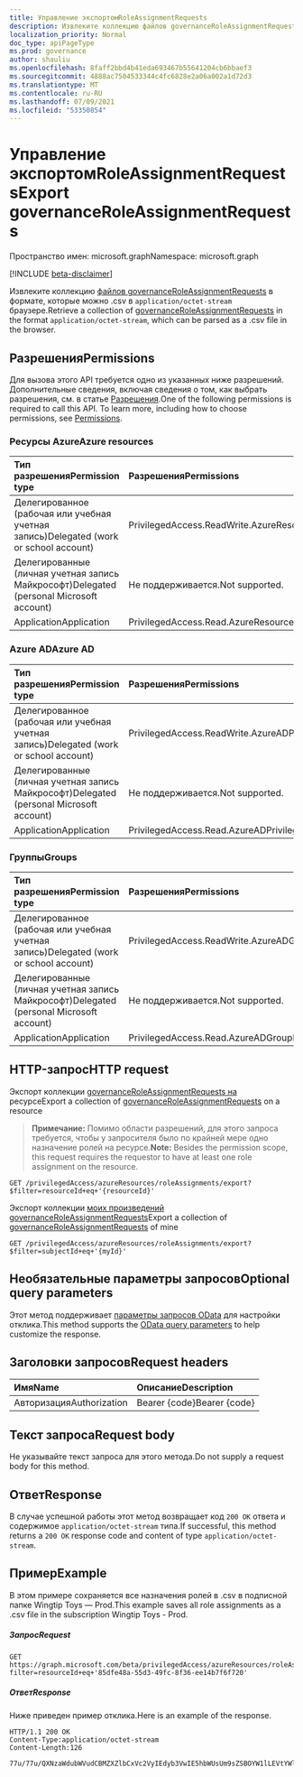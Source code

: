 ```yaml
---
title: Управление экспортомRoleAssignmentRequests
description: Извлеките коллекцию файлов governanceRoleAssignmentRequests в формате, которые можно .csv в `application/octet-stream` браузере.
localization_priority: Normal
doc_type: apiPageType
ms.prod: governance
author: shauliu
ms.openlocfilehash: 8faff2bbd4b41eda693467b55641204cb6bbaef3
ms.sourcegitcommit: 4888ac7504533344c4fc6828e2a06a002a1d72d3
ms.translationtype: MT
ms.contentlocale: ru-RU
ms.lasthandoff: 07/09/2021
ms.locfileid: "53350854"
---
```

# <a name="export-governanceroleassignmentrequests"></a><span data-ttu-id="8c528-103">Управление экспортомRoleAssignmentRequests</span><span class="sxs-lookup"><span data-stu-id="8c528-103">Export governanceRoleAssignmentRequests</span></span>

<span data-ttu-id="8c528-104">Пространство имен: microsoft.graph</span><span class="sxs-lookup"><span data-stu-id="8c528-104">Namespace: microsoft.graph</span></span>

[!INCLUDE [beta-disclaimer](../../includes/beta-disclaimer.md)]

<span data-ttu-id="8c528-105">Извлеките коллекцию [файлов governanceRoleAssignmentRequests](../resources/governanceroleassignmentrequest.md) в формате, которые можно .csv в `application/octet-stream` браузере.</span><span class="sxs-lookup"><span data-stu-id="8c528-105">Retrieve a collection of [governanceRoleAssignmentRequests](../resources/governanceroleassignmentrequest.md) in the format `application/octet-stream`, which can be parsed as a .csv file in the browser.</span></span>

## <a name="permissions"></a><span data-ttu-id="8c528-106">Разрешения</span><span class="sxs-lookup"><span data-stu-id="8c528-106">Permissions</span></span>
<span data-ttu-id="8c528-p101">Для вызова этого API требуется одно из указанных ниже разрешений. Дополнительные сведения, включая сведения о том, как выбрать разрешения, см. в статье [Разрешения](/graph/permissions-reference#privileged-access-permissions).</span><span class="sxs-lookup"><span data-stu-id="8c528-p101">One of the following permissions is required to call this API. To learn more, including how to choose permissions, see [Permissions](/graph/permissions-reference#privileged-access-permissions).</span></span>

### <a name="azure-resources"></a><span data-ttu-id="8c528-109">Ресурсы Azure</span><span class="sxs-lookup"><span data-stu-id="8c528-109">Azure resources</span></span>

| <span data-ttu-id="8c528-110">Тип разрешения</span><span class="sxs-lookup"><span data-stu-id="8c528-110">Permission type</span></span> | <span data-ttu-id="8c528-111">Разрешения</span><span class="sxs-lookup"><span data-stu-id="8c528-111">Permissions</span></span> |
|:--------------- |:----------- |
| <span data-ttu-id="8c528-112">Делегированное (рабочая или учебная учетная запись)</span><span class="sxs-lookup"><span data-stu-id="8c528-112">Delegated (work or school account)</span></span> | <span data-ttu-id="8c528-113">PrivilegedAccess.ReadWrite.AzureResources</span><span class="sxs-lookup"><span data-stu-id="8c528-113">PrivilegedAccess.ReadWrite.AzureResources</span></span> |
| <span data-ttu-id="8c528-114">Делегированные (личная учетная запись Майкрософт)</span><span class="sxs-lookup"><span data-stu-id="8c528-114">Delegated (personal Microsoft account)</span></span> | <span data-ttu-id="8c528-115">Не поддерживается.</span><span class="sxs-lookup"><span data-stu-id="8c528-115">Not supported.</span></span> |
| <span data-ttu-id="8c528-116">Application</span><span class="sxs-lookup"><span data-stu-id="8c528-116">Application</span></span> | <span data-ttu-id="8c528-117">PrivilegedAccess.Read.AzureResources</span><span class="sxs-lookup"><span data-stu-id="8c528-117">PrivilegedAccess.Read.AzureResources</span></span> |

### <a name="azure-ad"></a><span data-ttu-id="8c528-118">Azure AD</span><span class="sxs-lookup"><span data-stu-id="8c528-118">Azure AD</span></span>

| <span data-ttu-id="8c528-119">Тип разрешения</span><span class="sxs-lookup"><span data-stu-id="8c528-119">Permission type</span></span> | <span data-ttu-id="8c528-120">Разрешения</span><span class="sxs-lookup"><span data-stu-id="8c528-120">Permissions</span></span> |
|:--------------- |:----------- |
| <span data-ttu-id="8c528-121">Делегированное (рабочая или учебная учетная запись)</span><span class="sxs-lookup"><span data-stu-id="8c528-121">Delegated (work or school account)</span></span> | <span data-ttu-id="8c528-122">PrivilegedAccess.ReadWrite.AzureAD</span><span class="sxs-lookup"><span data-stu-id="8c528-122">PrivilegedAccess.ReadWrite.AzureAD</span></span> |
| <span data-ttu-id="8c528-123">Делегированные (личная учетная запись Майкрософт)</span><span class="sxs-lookup"><span data-stu-id="8c528-123">Delegated (personal Microsoft account)</span></span> | <span data-ttu-id="8c528-124">Не поддерживается.</span><span class="sxs-lookup"><span data-stu-id="8c528-124">Not supported.</span></span> |
| <span data-ttu-id="8c528-125">Application</span><span class="sxs-lookup"><span data-stu-id="8c528-125">Application</span></span> | <span data-ttu-id="8c528-126">PrivilegedAccess.Read.AzureAD</span><span class="sxs-lookup"><span data-stu-id="8c528-126">PrivilegedAccess.Read.AzureAD</span></span> |

### <a name="groups"></a><span data-ttu-id="8c528-127">Группы</span><span class="sxs-lookup"><span data-stu-id="8c528-127">Groups</span></span>

|<span data-ttu-id="8c528-128">Тип разрешения</span><span class="sxs-lookup"><span data-stu-id="8c528-128">Permission type</span></span> | <span data-ttu-id="8c528-129">Разрешения</span><span class="sxs-lookup"><span data-stu-id="8c528-129">Permissions</span></span> |
|:-------------- |:----------- |
| <span data-ttu-id="8c528-130">Делегированное (рабочая или учебная учетная запись)</span><span class="sxs-lookup"><span data-stu-id="8c528-130">Delegated (work or school account)</span></span> | <span data-ttu-id="8c528-131">PrivilegedAccess.ReadWrite.AzureADGroup</span><span class="sxs-lookup"><span data-stu-id="8c528-131">PrivilegedAccess.ReadWrite.AzureADGroup</span></span> |
| <span data-ttu-id="8c528-132">Делегированные (личная учетная запись Майкрософт)</span><span class="sxs-lookup"><span data-stu-id="8c528-132">Delegated (personal Microsoft account)</span></span> | <span data-ttu-id="8c528-133">Не поддерживается.</span><span class="sxs-lookup"><span data-stu-id="8c528-133">Not supported.</span></span> |
| <span data-ttu-id="8c528-134">Application</span><span class="sxs-lookup"><span data-stu-id="8c528-134">Application</span></span> | <span data-ttu-id="8c528-135">PrivilegedAccess.Read.AzureADGroup</span><span class="sxs-lookup"><span data-stu-id="8c528-135">PrivilegedAccess.Read.AzureADGroup</span></span> |


## <a name="http-request"></a><span data-ttu-id="8c528-136">HTTP-запрос</span><span class="sxs-lookup"><span data-stu-id="8c528-136">HTTP request</span></span>
<!-- { "blockType": "ignored" } -->
<span data-ttu-id="8c528-137">Экспорт коллекции [governanceRoleAssignmentRequests на](../resources/governanceroleassignmentrequest.md) ресурсе</span><span class="sxs-lookup"><span data-stu-id="8c528-137">Export a collection of [governanceRoleAssignmentRequests](../resources/governanceroleassignmentrequest.md) on a resource</span></span>
    
><span data-ttu-id="8c528-138">**Примечание:** Помимо области разрешений, для этого запроса требуется, чтобы у запросителя было по крайней мере одно назначение ролей на ресурсе.</span><span class="sxs-lookup"><span data-stu-id="8c528-138">**Note:** Besides the permission scope, this request requires the requestor to have at least one role assignment on the resource.</span></span> 
    
```http
GET /privilegedAccess/azureResources/roleAssignments/export?$filter=resourceId+eq+'{resourceId}'
```

<span data-ttu-id="8c528-139">Экспорт коллекции [моих произведений governanceRoleAssignmentRequests](../resources/governanceroleassignmentrequest.md)</span><span class="sxs-lookup"><span data-stu-id="8c528-139">Export a collection of [governanceRoleAssignmentRequests](../resources/governanceroleassignmentrequest.md) of mine</span></span>
```http
GET /privilegedAccess/azureResources/roleAssignments/export?$filter=subjectId+eq+'{myId}'
```
## <a name="optional-query-parameters"></a><span data-ttu-id="8c528-140">Необязательные параметры запросов</span><span class="sxs-lookup"><span data-stu-id="8c528-140">Optional query parameters</span></span>
<span data-ttu-id="8c528-141">Этот метод поддерживает [параметры запросов OData](/graph/query-parameters) для настройки отклика.</span><span class="sxs-lookup"><span data-stu-id="8c528-141">This method supports the [OData query parameters](/graph/query-parameters) to help customize the response.</span></span>

## <a name="request-headers"></a><span data-ttu-id="8c528-142">Заголовки запросов</span><span class="sxs-lookup"><span data-stu-id="8c528-142">Request headers</span></span>
| <span data-ttu-id="8c528-143">Имя</span><span class="sxs-lookup"><span data-stu-id="8c528-143">Name</span></span>      |<span data-ttu-id="8c528-144">Описание</span><span class="sxs-lookup"><span data-stu-id="8c528-144">Description</span></span>|
|:----------|:----------|
| <span data-ttu-id="8c528-145">Авторизация</span><span class="sxs-lookup"><span data-stu-id="8c528-145">Authorization</span></span>  | <span data-ttu-id="8c528-146">Bearer {code}</span><span class="sxs-lookup"><span data-stu-id="8c528-146">Bearer {code}</span></span>|

## <a name="request-body"></a><span data-ttu-id="8c528-147">Текст запроса</span><span class="sxs-lookup"><span data-stu-id="8c528-147">Request body</span></span>
<span data-ttu-id="8c528-148">Не указывайте текст запроса для этого метода.</span><span class="sxs-lookup"><span data-stu-id="8c528-148">Do not supply a request body for this method.</span></span>

## <a name="response"></a><span data-ttu-id="8c528-149">Ответ</span><span class="sxs-lookup"><span data-stu-id="8c528-149">Response</span></span>
<span data-ttu-id="8c528-150">В случае успешной работы этот метод возвращает код `200 OK` ответа и содержимое `application/octet-stream` типа.</span><span class="sxs-lookup"><span data-stu-id="8c528-150">If successful, this method returns a `200 OK` response code and content of type `application/octet-stream`.</span></span>

## <a name="example"></a><span data-ttu-id="8c528-151">Пример</span><span class="sxs-lookup"><span data-stu-id="8c528-151">Example</span></span>
<span data-ttu-id="8c528-152">В этом примере сохраняется все назначения ролей в .csv в подписной папке Wingtip Toys — Prod.</span><span class="sxs-lookup"><span data-stu-id="8c528-152">This example saves all role assignments as a .csv file in the subscription Wingtip Toys - Prod.</span></span> 

##### <a name="request"></a><span data-ttu-id="8c528-153">Запрос</span><span class="sxs-lookup"><span data-stu-id="8c528-153">Request</span></span>
```http
GET https://graph.microsoft.com/beta/privilegedAccess/azureResources/roleAssignments/export?filter=resourceId+eq+'85dfe48a-55d3-49fc-8f36-ee14b7f6f720'
```
##### <a name="response"></a><span data-ttu-id="8c528-154">Ответ</span><span class="sxs-lookup"><span data-stu-id="8c528-154">Response</span></span>
<span data-ttu-id="8c528-155">Ниже приведен пример отклика.</span><span class="sxs-lookup"><span data-stu-id="8c528-155">Here is an example of the response.</span></span> 
```http
HTTP/1.1 200 OK
Content-Type:application/octet-stream
Content-Length:126

77u/77u/QXNzaWdubWVudCBMZXZlbCxVc2VyIEdyb3VwIE5hbWUsUm9sZSBOYW1lLEVtYWlsLEFzc2lnbm1lbnQgVHlwZSxBc3NpZ25tZW43IFN0YXJ0IFRpbWUgKFVUQyksQXNzaWdubWVudCBFbmQgVGltZdAoVVRDKQ0K

```

<!-- uuid: 8fcb5dbc-d5aa-4681-8e31-b001d5168d79
2015-10-25 14:57:30 UTC -->
<!--
{
  "type": "#page.annotation",
  "description": "Export governanceRoleAssignmentRequests",
  "keywords": "",
  "section": "documentation",
  "tocPath": "",
  "suppressions": []
}
-->


